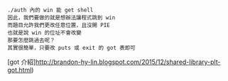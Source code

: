 ```
./auth 內的 win 能 get shell
因此，我們要做的就是想辦法讓程式跳到 win
而題目允許我們更改任意位置，且沒開 PIE
也就是說 win 的位址不會改變
那要怎麼跳過去呢？
其實很簡單，只要改 puts 或 exit 的 got 表即可
```
[got 介紹]http://brandon-hy-lin.blogspot.com/2015/12/shared-library-plt-got.html)

